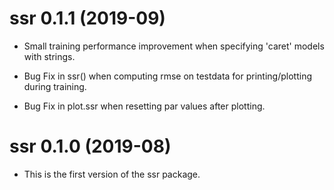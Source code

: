 

# ssr 0.1.1 (2019-09)

- Small training performance improvement when specifying 'caret' models with strings.

- Bug Fix in ssr() when computing rmse on testdata for printing/plotting during training.

- Bug Fix in plot.ssr when resetting par values after plotting.

# ssr 0.1.0 (2019-08)

- This is the first version of the ssr package.
